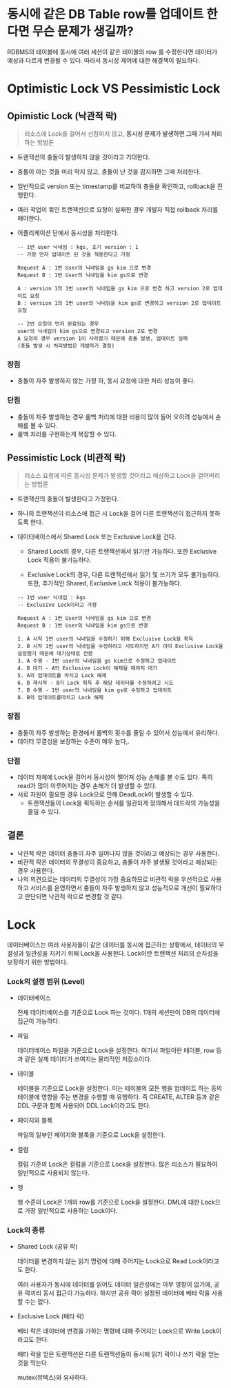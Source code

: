 
# 동시에 같은 DB Table row를 업데이트 한다면 무슨 문제가 생길까?

RDBMS의 테이블에 동시에 여러 세션이 같은 테이블의 row 를 수정한다면 데이터가 예상과 다르게 변경될 수 있다. 따라서 동시성 제어에 대한 해결책이 필요하다.



# Optimistic Lock VS Pessimistic Lock

## Opimistic Lock (낙관적 락)

> 리소스에 Lock을 걸어서 선점하지 않고, **동시성 문제가 발생하면 그때 가서 처리**하는 방법론



- 트랜잭션의 충돌이 발생하지 않을 것이라고 기대한다.

- 충돌이 아는 것을 미리 막지 않고, 충돌이 난 것을 감지하면 그때 처리한다.

- 일반적으로 version 또는 timestamp를 비교하여 충돌을 확인하고, rollback을 진행한다.

- 여러 작업이 묶인 트랜잭션으로 요청이 실패한 경우 개발자 직접 rollback 처리를 해야한다.

- 어플리케이션 단에서 동시성을 처리한다.



  ```
  -- 1번 user 닉네임 : kgs, 초기 version : 1
  -- 가장 먼저 업데이트 된 것을 적용한다고 가정
  
  Request A : 1번 User의 닉네임을 gs kim 으로 변경
  Request B : 1번 User의 닉네임을 kim gs으로 변경
  
  A : version 1의 1번 user의 닉네임을 gs kim 으로 변경 하고 version 2로 업데이트 요청
  B : version 1의 1번 user의 닉네임을 kim gs로 변경하고 version 2로 업데이트 요청
  
  -- 2번 요청이 먼저 완료되는 경우
  user의 닉네임이 kim gs으로 변경되고 version 2로 변경
  A 요청의 경우 version 1이 사라졌기 때문에 충돌 발생, 업데이트 실패
  (충돌 발생 시 처리방법은 개발자가 결정)
  
  ```

### 장점

- 충돌이 자주 발생하지 않는 가정 하, 동시 요청에 대한 처리 성능이 좋다.

### 단점

- 충돌이 자주 발생하는 경우 롤백 처리에 대한 비용이 많이 들어 오히려 성능에서 손해를 볼 수 있다.
- 롤백 처리를 구현하는게 복잡할 수 있다.



## Pessimistic Lock (비관적 락)

> 리소스 요청에 따른 동시성 문제가 발생할 것이라고 예상하고 Lock을 걸어버리는 방법론



- 트랜잭션의 충돌이 발생한다고 가정한다.

- 하나의 트랜잭션이 리소스에 접근 시 Lock을 걸어 다른 트랜잭션이 접근하지 못하도록 한다.

- 데이터베이스에서 Shared Lock 또는 Exclusive Lock을 건다.

    - Shared Lock의 경우, 다른 트랜잭션에서 읽기만 가능하다. 또한 Exclusive Lock 적용이 불가능하다.

    - Exclusive Lock의 경우, 다른 트랜잭션에서 읽기 및 쓰기가 모두 불가능하다. 또한, 추가적인 Shared, Exclusive Lock 적용이 불가능하다.



  ```
  -- 1번 user 닉네임 : kgs
  -- Exclusive Lock이라고 가정
  
  Request A : 1번 User의 닉네임을 gs kim 으로 변경
  Request B : 1번 User의 닉네임을 kim gs으로 변경
  
  1. A 시작 1번 user의 닉네임을 수정하기 위해 Exclusive Lock을 획득
  2. B 시작 1번 user의 닉네임을 수정하려고 시도하지만 A가 이미 Exclusive Lock을 설정했기 때문에 대기상태로 전환
  3. A 수행 - 1번 user의 닉네임을 gs kim으로 수정하고 업데이트
  4. B 대기 - A의 Exclusive Lock이 해제될 때까지 대기
  5. A의 업데이트를 마치고 Lock 해제
  6. B 재시작 - B가 Lock 획득 후 해당 데이터를 수정하려고 시도
  7. B 수행 - 1번 user의 닉네임을 kim gs로 수정하고 업데이트
  8. B의 업데이트를마치고 Lock 해제
  
  ```



### 장점

- 충돌이 자주 발생하는 환경에서 롤백의 횟수를 줄일 수 있어서 성능에서 유리하다.
- 데이터 무결성을 보장하는 수준이 매우 높다,.

### 단점

- 데이터 자체에 Lock을 걸어서 동시성이 떨어져 성능 손해를 볼 수도 있다. 특히 read가 많이 이루어지는 경우 손해가 더 발생할 수 있다.
- 서로 자원이 필요한 경우 Lock으로 인해 DeadLock이 발생할 수 있다.
    - 트랜잭션들이 Lock을 획득하는 순서를 일관되게 정의해서 데드락의 가능성을 줄일 수 있다.



## 결론

- 낙관적 락은 데이터 충돌이 자주 일어나지 않을 것이라고 예상되는 경우 사용한다.
- 비관적 락은 데이터의 무결성이 중요하고, 충돌이 자주 발생될 것이라고 예상되는 경우 사용한다.
- 나의 의견으로는 데이터의 무결성이 가장 중요하므로 비관적 락을 우선적으로 사용하고 서비스를 운영하면서 충돌이 자주 발생하지 않고 성능적으로 개선이 필요하다고 판단되면 낙관적 락으로 변경할 것 같다.



# Lock

데이터베이스는 여러 사용자들이 같은 데이터를 동시에 접근하는 상황에서, 데이터의 무결성과 일관성을 지키기 위해 Lock을 사용한다. Lock이란 트랜잭션 처리의 순차성을 보장하기 위한 방법이다.



### Lock의 설정 범위 (Level)

- 데이터베이스

  전체 데이터베이스를 기준으로 Lock 하는 것이다. 1개의 세션만이 DB의 데이터에 접근이 가능하다.

- 파일

  데이터베이스 파일을 기준으로 Lock을 설정한다. 여기서 파일이란 테이블, row 등과 같은 실제 데이터가 쓰여지는 물리적인 저장소이다.

- 테이블

  테이블을 기준으로 Lock을 설정한다. 이는 테이블의 모든 행을 업데이트 하는 등의 테이블에 영향을 주는 변경을 수행할 때 유행하다. 즉 CREATE, ALTER 등과 같은 DDL 구문과 함께 사용되어 DDL Lock이라고도 한다.

- 페이지와 블록

  파일의 일부인 페이지와 블록을 기준으로 Lock을 설정한다.

- 컬럼

  컬럼 기준의 Lock은 컬럼을 기준으로 Lock을 설정한다. 많은 리소스가 필요하여 일반적으로 사용되지 않는다.

- 행

  행 수준의 Lock은 1개의 row를 기준으로 Lock을 설정한다. DML에 대한 Lock으로 가장 일반적으로 사용하는 Lock이다.

### Lock의 종류

- Shared Lock (공유 락)

  데이터를 변경하지 않는 읽기 명령에 대해 주어지는 Lock으로 Read Lock이라고도 한다.

  여러 사용자가 동시에 데이터를 읽어도 데이터 일관성에는 아무 영향이 없기에, 공유 락끼리 동시 접근이 가능하다. 하지만 공유 락이 설정된 데이터에 배타 락을 사용할 수는 없다.



- Exclusive Lock (배타 락)

  배타 락은 데이터에 변경을 가하는 명령에 대해 주어지는 Lock으로 Write Lock이라고도 한다.

  배타 락을 얻은 트랜잭션은 다른 트랜잭션들이 동시에 읽기 락이나 쓰기 락을 얻는 것을 막는다.

  mutex(뮤텍스)와 유사하다.